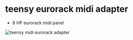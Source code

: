 # teensy eurorack midi adapter
* 8 HP eurorack midi panel

![teensy midi eurorack adapter](https://raw.githubusercontent.com/newdigate/teensy-eurorack/master/midi/8hp-midi.svg?sanitize=true "teensy midi eurorack adapter") 
